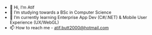 - 👋 Hi, I’m Atif
- 👀 I’m studying towards a BSc in Computer Science
- 🌱 I’m currently learning Enterprise App Dev (C#/.NET) & Mobile User Experience (UX/WebGL)
- 📫 How to reach me - atif.butt2000@hotmail.com

<!---
atif-b/atif-b is a ✨ special ✨ repository because its `README.md` (this file) appears on your GitHub profile.
You can click the Preview link to take a look at your changes.
--->
